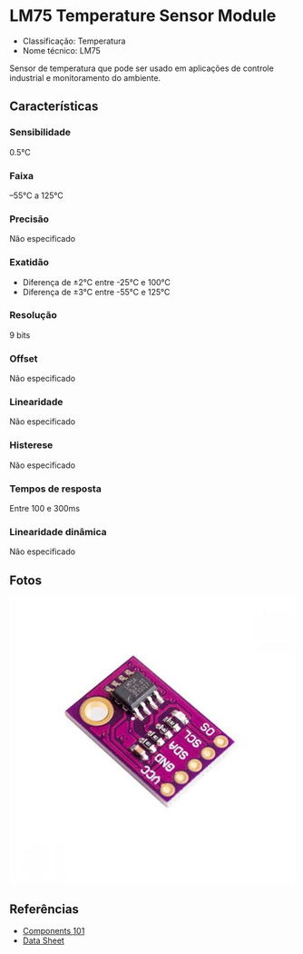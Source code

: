 # LM75 Temperature Sensor Module

- Classificação: Temperatura
- Nome técnico: LM75

Sensor de temperatura que pode ser usado em aplicações de controle industrial e monitoramento do ambiente.

## Características

### Sensibilidade

0.5°C

### Faixa

–55°C a 125°C

### Precisão

Não especificado

### Exatidão

- Diferença de ±2°C entre -25°C e 100°C
- Diferença de ±3°C entre -55°C e 125°C

### Resolução

9 bits

### Offset

Não especificado

### Linearidade

Não especificado

### Histerese

Não especificado

### Tempos de resposta

Entre 100 e 300ms

### Linearidade dinâmica

Não especificado

## Fotos

![LDR](imgs/LM75.jpeg)

## Referências

- [Components 101](https://components101.com/modules/lm75-temperature-sensor-module)
- [Data Sheet](https://components101.com/sites/default/files/component_datasheet/LM75-Temperature-Sensor-Module-Datasheet.pdf)
